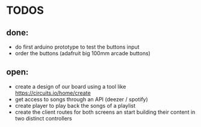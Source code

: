 # TODOS

## done:

* do first arduino prototype to test the buttons input
* order the buttons (adafruit big 100mm arcade buttons)

## open:

* create a design of our board using a tool like https://circuits.io/home/create
* get access to songs through an API (deezer / spotify)
* create player to play back the songs of a playlist
* create the client routes for both screens an start building their content in two distinct controllers

